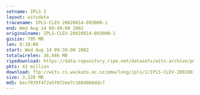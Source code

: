 ```yaml
---
setname: IPLS I
layout: witsdata
tracename: IPLS-CLEV-20020814-093000-1
end: Wed Aug 14 09:40:00 2002
originalname: IPLS-CLEV-20020814-093000-1
gzsize: 795 MB
len: 0:10:00
start: Wed Aug 14 09:30:00 2002
totalwirelen: 36,846 MB
ripedownload: https://data-repository.ripe.net/datasets/wits-archive/pma/long/ipls/1/IPLS-CLEV-20020814-093000-1.gz
pkts: 43 million
download: ftp://wits.cs.waikato.ac.nz/pma/long/ipls/1/IPLS-CLEV-20020814-093000-1.gz
size: 3,328 MB
md5: bec7039f4f2a5f072ee7c16040b0ddc7
---
```

